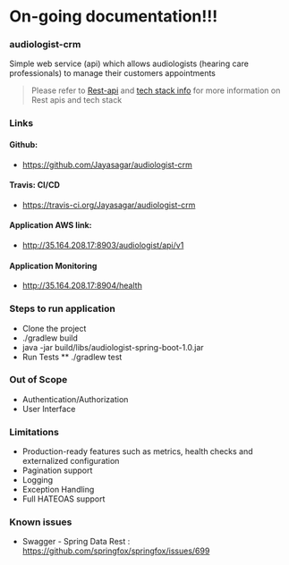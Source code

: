 # On-going documentation!!!

### audiologist-crm
Simple web service (api) which allows audiologists (hearing care professionals) to manage their customers appointments

> Please refer to [Rest-api](https://github.com/Jayasagar/audiologist-crm/blob/master/REST-API.md) and [tech stack info](https://github.com/Jayasagar/audiologist-crm/blob/master/Design-solution.md) for more information on Rest apis and tech stack

### Links
#### Github: 
* https://github.com/Jayasagar/audiologist-crm
#### Travis: CI/CD
* https://travis-ci.org/Jayasagar/audiologist-crm
#### Application AWS link: 
* http://35.164.208.17:8903/audiologist/api/v1
#### Application Monitoring 
* http://35.164.208.17:8904/health

### Steps to run application
* Clone the project
* ./gradlew build
* java -jar build/libs/audiologist-spring-boot-1.0.jar
* Run Tests
** ./gradlew test

### Out of Scope
* Authentication/Authorization
* User Interface

### Limitations
* Production-ready features such as metrics, health checks and externalized configuration
* Pagination support
* Logging
* Exception Handling
* Full HATEOAS support

### Known issues
* Swagger - Spring Data Rest : https://github.com/springfox/springfox/issues/699

